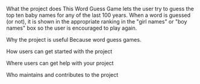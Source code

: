 What the project does
This Word Guess Game lets the user try to guess the top ten baby names for any of the last 100 years. When a word is guessed (or not), it is shown in the appropriate ranking in the "girl names" or "boy names" box so the user is encouraged to play again.

Why the project is useful
Because word guess games.

How users can get started with the project

Where users can get help with your project

Who maintains and contributes to the project